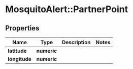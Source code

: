 # MosquitoAlert::PartnerPoint


## Properties
Name | Type | Description | Notes
------------ | ------------- | ------------- | -------------
**latitude** | **numeric** |  | 
**longitude** | **numeric** |  | 


